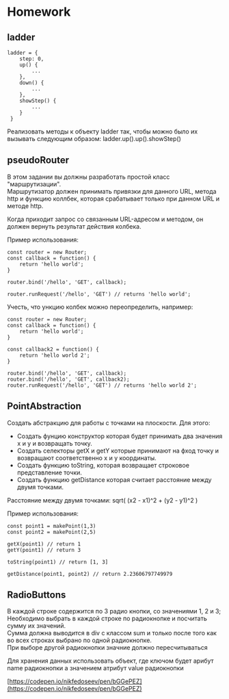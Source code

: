 # Homework

## ladder
```
ladder = {
	step: 0,
	up() {
		...
	},
	down() {
		...
	},
	showStep() {
		...
	}
 }
 ```
Реализовать методы к объекту ladder так, чтобы можно было их вызывать следующим образом:
ladder.up().up().showStep()


## pseudoRouter

В этом задании вы должны разработать простой класс "маршрутизации".  
Маршрутизатор должен принимать привязки для данного URL, метода http и функцию коллбек, которая срабатывает только при данном URL и методe http.  

Когда приходит запрос со связанным URL-адресом и методом, он должен вернуть результат действия колбека.  

Пример использования:
```
const router = new Router;
const callback = function() {
	return 'hello world';
}

router.bind('/hello', 'GET', callback);

router.runRequest('/hello', 'GET') // returns 'hello world';
```

Учесть, что ункцию колбек можно переопределить, например:
```
const router = new Router;
const callback = function() {
	return 'hello world';
}

const callback2 = function() {
	return 'hello world 2';
}

router.bind('/hello', 'GET', callback);
router.bind('/hello', 'GET', callback2);
router.runRequest('/hello', 'GET') // returns 'hello world 2';
```

## PointAbstraction 

Создать абстракцию для работы с точками на плоскости.
Для этого:
- Создать фунцию конструктор которая будет принимать два значения x и y и возвращать точку.
- Создать селекторы getX и getY которые принимают на фход точку и возвращают соответственно x и у координаты.
- Создать функцию toString, которая возвращает строковое представление точки.
- Создать функцию getDistance которая считает расстояние между двумя точками.

Расстояние между двумя точками:
sqrt( (x2 - x1)^2 + (y2 - y1)^2 )

Пример использования:
```
const point1 = makePoint(1,3)
const point2 = makePoint(2,5)

getX(point1) // return 1
getY(point1) // return 3

toString(point1) // return [1, 3]

getDistance(point1, point2) // return 2.23606797749979
```

## RadioButtons
В каждой строке содержится по 3 радио кнопки, со значениями 1, 2 и 3;  
Необходимо выбрать в каждой строке по радиокнопке и посчитать сумму их значений.  
Сумма должна выводится в div c классом sum и только после того как во всех строках выбрано по одной радиокнопке.  
При выборе другой радиокнопки значние должно пересчитываться  

Для хранения данных использовать объект, где ключом будет арибут name радиокнопки а значением атрибут value радиокнопки  

[https://codepen.io/nikfedoseev/pen/bGGePEZ](https://codepen.io/nikfedoseev/pen/bGGePEZ)

